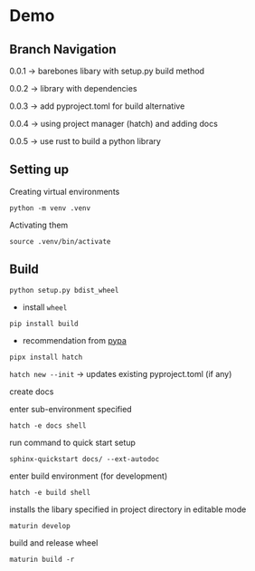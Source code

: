 # Demo


## Branch Navigation

0.0.1 -> barebones libary with setup.py build method

0.0.2 -> library with dependencies

0.0.3 -> add pyproject.toml for build alternative

0.0.4 -> using project manager (hatch) and adding docs

0.0.5 -> use rust to build a python library

## Setting up

Creating virtual environments

`python -m venv .venv`

Activating them

`source .venv/bin/activate`

## Build

`python setup.py bdist_wheel`

- install `wheel` 

`pip install build`

- recommendation from [pypa](https://packaging.python.org/en/latest/tutorials/packaging-projects/#generating-distribution-archives)



`pipx install hatch`

`hatch new --init`
-> updates existing pyproject.toml (if any)


create docs

enter sub-environment specified

`hatch -e docs shell`

run command to quick start setup

`sphinx-quickstart docs/ --ext-autodoc`

enter build environment (for development)

`hatch -e build shell`


installs the libary specified in project directory in editable mode

`maturin develop`

build and release wheel

`maturin build -r`